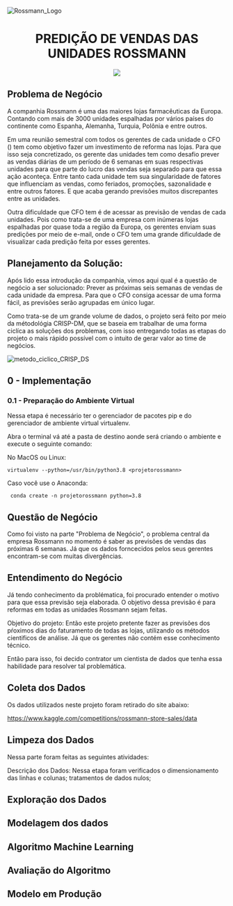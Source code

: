 
![Rossmann_Logo](https://user-images.githubusercontent.com/78666925/184509590-c06577fd-b0fb-4f46-98e1-26162402c86a.png)
<h1 align="center"> PREDIÇÃO DE VENDAS DAS UNIDADES ROSSMANN  </h1>

<p align="center">
<img src="http://img.shields.io/static/v1?label=STATUS&message=CONCLUIDO%20&color=GREEN&style=for-the-badge"/>
</p>

## Problema de Negócio
A companhia Rossmann é uma das maiores lojas farmacêuticas da Europa. Contando com mais de 3000 unidades espalhadas por vários países do continente como Espanha, Alemanha, Turquia, Polônia e entre outros. 

Em uma reunião semestral com todos os gerentes de cada unidade o CFO () tem como objetivo fazer um investimento de reforma nas lojas. Para que isso seja concretizado, os gerente das unidades tem como desafio prever as vendas diárias de um período de 6 semanas em suas respectivas unidades para que parte do lucro das vendas seja separado para que essa ação aconteça. Entre tanto cada unidade tem sua singularidade de fatores que influenciam as vendas, como feriados, promoções, sazonalidade e entre outros fatores. E que acaba gerando previsões muitos discrepantes entre as unidades. 

 Outra dificuldade que CFO tem é de acessar as previsão de vendas de cada unidades. Pois como trata-se de uma empresa com inúmeras lojas espalhadas por quase toda a região da Europa, os gerentes enviam suas predições por meio de e-mail, onde o CFO tem uma grande dificuldade de visualizar cada predição feita por esses gerentes.

## Planejamento da Solução:
Após lido essa introdução da companhia, vimos aqui qual é a questão de negócio a ser solucionado:  Prever as próximas seis semanas de vendas de cada unidade da empresa. 
Para que o CFO consiga acessar de uma forma fácil, as previsões serão agrupadas em único lugar. 

Como trata-se de um grande volume de dados, o projeto será feito por meio da métodológia CRISP-DM, que se baseia em trabalhar de uma forma ciclíca as soluções dos problemas, com isso entregando todas as etapas do projeto o mais rápido possível com o intuito de gerar valor ao time de negócios. 



![metodo_ciclico_CRISP_DS](https://user-images.githubusercontent.com/78666925/184556632-b96a775d-7dbc-4427-9699-402c57d0dd39.png)

## 0 - Implementação

 ### 0.1 - Preparação do Ambiente Virtual
  Nessa etapa é necessário ter o gerenciador de pacotes pip e do gerenciador de ambiente virtual virtualenv. 
     
   Abra o terminal vá até a pasta de destino aonde será criando o ambiente e execute o seguinte comando:
 
   No MacOS ou Linux:
 
 ``` virtualenv --python=/usr/bin/python3.8 <projetorossmann> ```
 
 
   Caso você use o Anaconda:
 
   ```  conda create -n projetorossmann python=3.8 ```
      

      
   
 
## Questão de Negócio
 Como foi visto na parte "Problema de Negócio", o problema central da empresa Rossmann no momento é saber as previsões de vendas das próximas 6 semanas. Já que os dados forncecidos pelos seus gerentes encontram-se com muitas divergências. 

## Entendimento do Negócio
Já tendo conhecimento da problématica, foi procurado entender o motivo para que essa previsão seja elaborada. O objetivo dessa previsão é para reformas em todas as unidades Rossmann sejam feitas. 

Objetivo do projeto: Então este projeto pretente fazer as previsões dos pŕoximos dias do faturamento de todas as lojas, utilizando os métodos cientificos de análise. Já que os gerentes não contém esse conhecimento técnico. 

Então para isso, foi decido contrator um cientista de dados que tenha essa habilidade para resolver tal problemática. 

## Coleta dos Dados
Os dados utilizados neste projeto foram retirado do site abaixo:

https://www.kaggle.com/competitions/rossmann-store-sales/data

## Limpeza dos Dados
Nessa parte foram feitas as seguintes atividades:

Descrição dos Dados: Nessa etapa foram verificados o dimensionamento das linhas e colunas; tratamentos de dados nulos; 

## Exploração dos Dados

## Modelagem dos dados

## Algoritmo Machine Learning

## Avaliação do Algoritmo 

## Modelo em Produção

